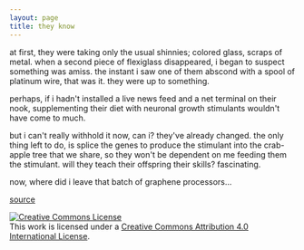 ```yaml
---
layout: page
title: they know
---
```


at first, they were taking only the usual shinnies; colored glass, scraps of metal.
when a second piece of flexiglass disappeared, i began to suspect something was amiss.
the instant i saw one of them abscond with a spool of platinum wire, that was it.
they were up to something.

perhaps, if i hadn't installed a live news feed and a net terminal on their nook, supplementing their diet with neuronal growth stimulants wouldn't have come to much.

but i can't really withhold it now, can i?
they've already changed.
the only thing left to do, is splice the genes to produce the stimulant into the crab-apple tree that we share, so they won't be dependent on me feeding them the stimulant.
will they teach their offspring their skills?
fascinating.

now, where did i leave that batch of graphene processors...

[source](https://www.instagram.com/p/CF0ILA-g2Si)

<a rel="license" href="http://creativecommons.org/licenses/by/4.0/"><img alt="Creative Commons License" style="border-width:0" src="https://i.creativecommons.org/l/by/4.0/88x31.png" /></a><br />This work is licensed under a <a rel="license" href="http://creativecommons.org/licenses/by/4.0/">Creative Commons Attribution 4.0 International License</a>.

